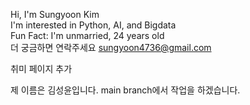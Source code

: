 Hi, I'm Sungyoon Kim  
I'm interested in Python, AI, and Bigdata  
Fun Fact: I'm unmarried, 24 years old  
더 궁금하면 연락주세요 sungyoon4736@gmail.com

취미 페이지 추가

제 이름은 김성윤입니다.
main branch에서 작업을 하겠습니다.